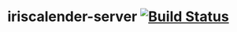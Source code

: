 # iriscalender-server [![Build Status](https://travis-ci.org/iriscalender/iriscalender-server.svg?branch=master)](https://travis-ci.org/iriscalender/iriscalender-server)
